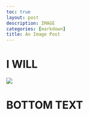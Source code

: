 ```yaml
---
toc: true
layout: post
description: IMAGE
categories: [markdown]
title: An Image Post
---
```

# I WILL
![]({{site.baseurl}}/images/sadgeic.png)

# BOTTOM TEXT